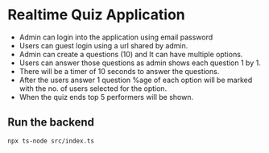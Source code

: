 # Realtime Quiz Application

- Admin can login into the application using email password
- Users can guest login using a url shared by admin.
- Admin can create a questions (10) and It can have multiple options.
- Users can answer those questions as admin shows each question 1 by 1.
- There will be a timer of 10 seconds to answer the questions.
- After the users answer 1 question %age of each option will be marked with the no. of users selected for the option.
- When the quiz ends top 5 performers will be shown.

## Run the backend
```
npx ts-node src/index.ts
```